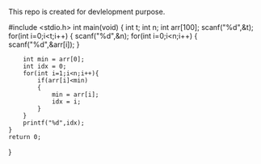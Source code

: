 This repo is created for devlelopment purpose.

#include <stdio.h>
int main(void) {
	int t;
	int n;
	int arr[100];
	scanf("%d",&t);
	for(int i=0;i<t;i++)
	{
	    scanf("%d",&n);
	    for(int i=0;i<n;i++)
	    {
	        scanf("%d",&arr[i]);
	    }
	    
	    int min = arr[0];
	    int idx = 0;
	    for(int i=1;i<n;i++){
	        if(arr[i]<min)
	        {
	            min = arr[i];
	            idx = i;
	        }
	    }
	    printf("%d",idx);
	}
	return 0;
}
